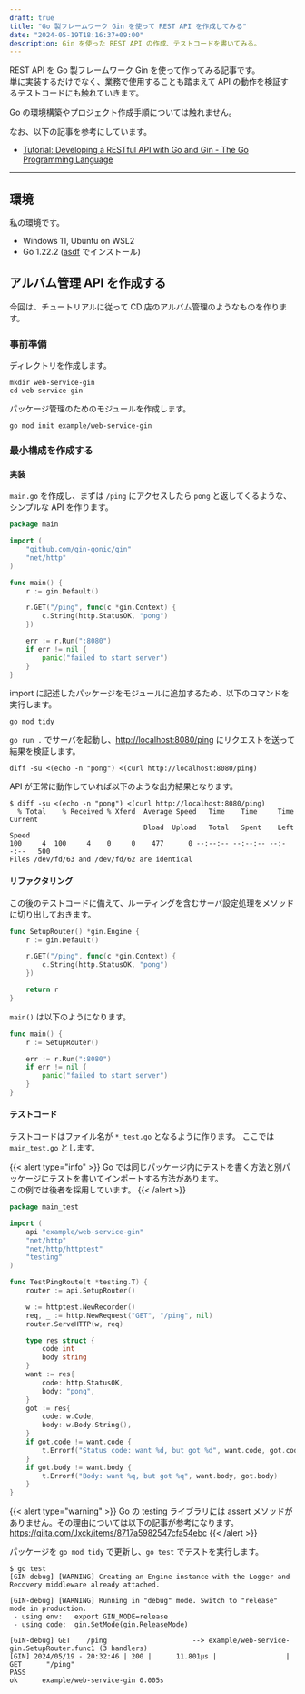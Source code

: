 ```yaml
---
draft: true
title: "Go 製フレームワーク Gin を使って REST API を作成してみる"
date: "2024-05-19T18:16:37+09:00"
description: Gin を使った REST API の作成、テストコードを書いてみる。
---
```


REST API を Go 製フレームワーク Gin を使って作ってみる記事です。  
単に実装するだけでなく、業務で使用することも踏まえて API の動作を検証するテストコードにも触れていきます。  

Go の環境構築やプロジェクト作成手順については触れません。

なお、以下の記事を参考にしています。

- [Tutorial: Developing a RESTful API with Go and Gin - The Go Programming Language](https://go.dev/doc/tutorial/web-service-gin)

---

## 環境

私の環境です。

- Windows 11, Ubuntu on WSL2
- Go 1.22.2 ([asdf](https://asdf-vm.com/) でインストール)

## アルバム管理 API を作成する

今回は、チュートリアルに従って CD 店のアルバム管理のようなものを作ります。

### 事前準備

ディレクトリを作成します。

```shell
mkdir web-service-gin
cd web-service-gin
```

パッケージ管理のためのモジュールを作成します。

```shell
go mod init example/web-service-gin
```

### 最小構成を作成する

#### 実装

`main.go` を作成し、まずは `/ping` にアクセスしたら `pong` と返してくるような、シンプルな API を作ります。

```go
package main

import (
	"github.com/gin-gonic/gin"
	"net/http"
)

func main() {
	r := gin.Default()

	r.GET("/ping", func(c *gin.Context) {
		c.String(http.StatusOK, "pong")
	})

	err := r.Run(":8080")
	if err != nil {
		panic("failed to start server")
	}
}
```

import に記述したパッケージをモジュールに追加するため、以下のコマンドを実行します。

```shell
go mod tidy
```

`go run .` でサーバを起動し、<http://localhost:8080/ping> にリクエストを送って結果を検証します。

```shell
diff -su <(echo -n "pong") <(curl http://localhost:8080/ping)
```

API が正常に動作していれば以下のような出力結果となります。

```text
$ diff -su <(echo -n "pong") <(curl http://localhost:8080/ping)
  % Total    % Received % Xferd  Average Speed   Time    Time     Time  Current
                                 Dload  Upload   Total   Spent    Left  Speed
100     4  100     4    0     0    477      0 --:--:-- --:--:-- --:--:--   500
Files /dev/fd/63 and /dev/fd/62 are identical
```

#### リファクタリング

この後のテストコードに備えて、ルーティングを含むサーバ設定処理をメソッドに切り出しておきます。

```go
func SetupRouter() *gin.Engine {
	r := gin.Default()

	r.GET("/ping", func(c *gin.Context) {
		c.String(http.StatusOK, "pong")
	})

	return r
}
```

`main()` は以下のようになります。

```go
func main() {
	r := SetupRouter()

	err := r.Run(":8080")
	if err != nil {
		panic("failed to start server")
	}
}
```

#### テストコード

テストコードはファイル名が `*_test.go` となるように作ります。
ここでは `main_test.go` とします。

{{< alert type="info" >}}
Go では同じパッケージ内にテストを書く方法と別パッケージにテストを書いてインポートする方法があります。  
この例では後者を採用しています。
{{< /alert >}}

```go
package main_test

import (
	api "example/web-service-gin"
	"net/http"
	"net/http/httptest"
	"testing"
)

func TestPingRoute(t *testing.T) {
	router := api.SetupRouter()

	w := httptest.NewRecorder()
	req, _ := http.NewRequest("GET", "/ping", nil)
	router.ServeHTTP(w, req)

	type res struct {
		code int
		body string
	}
	want := res{
		code: http.StatusOK,
		body: "pong",
	}
	got := res{
		code: w.Code,
		body: w.Body.String(),
	}
	if got.code != want.code {
		t.Errorf("Status code: want %d, but got %d", want.code, got.code)
	}
	if got.body != want.body {
		t.Errorf("Body: want %q, but got %q", want.body, got.body)
	}
}
```

{{< alert type="warning" >}}
Go の testing ライブラリには assert メソッドがありません。その理由については以下の記事が参考になります。  
<https://qiita.com/Jxck/items/8717a5982547cfa54ebc>
{{< /alert >}}

パッケージを `go mod tidy` で更新し、`go test` でテストを実行します。

```text
$ go test
[GIN-debug] [WARNING] Creating an Engine instance with the Logger and Recovery middleware already attached.

[GIN-debug] [WARNING] Running in "debug" mode. Switch to "release" mode in production.
 - using env:   export GIN_MODE=release
 - using code:  gin.SetMode(gin.ReleaseMode)

[GIN-debug] GET    /ping                     --> example/web-service-gin.SetupRouter.func1 (3 handlers)
[GIN] 2024/05/19 - 20:32:46 | 200 |      11.801µs |                 | GET      "/ping"
PASS
ok      example/web-service-gin 0.005s
```

